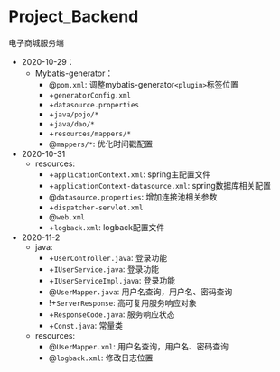 # Project_Backend

电子商城服务端

* 2020-10-29：  
    * Mybatis-generator：
        * @`pom.xml`: 调整mybatis-generator`<plugin>`标签位置
        * +`generatorConfig.xml`
        * +`datasource.properties`
        * +`java/pojo/*`
        * +`java/dao/*`
        * +`resources/mappers/*`
        * @`mappers/*`: 优化时间戳配置
* 2020-10-31
    * resources:
        * +`applicationContext.xml`: spring主配置文件
        * +`applicationContext-datasource.xml`: spring数据库相关配置
        * @`datasource.properties`: 增加连接池相关参数
        * +`dispatcher-servlet.xml`
        * @`web.xml`
        * +`logback.xml`: logback配置文件
* 2020-11-2
    * java:
        * +`UserController.java`: 登录功能
        * +`IUserService.java`: 登录功能
        * +`IUserServiceImpl.java`: 登录功能
        * @`UserMapper.java`: 用户名查询，用户名、密码查询
        * !+`ServerResponse`: 高可复用服务响应对象
        * +`ResponseCode.java`: 服务响应状态
        * +`Const.java`: 常量类
    * resources:  
        * @`UserMapper.xml`: 用户名查询，用户名、密码查询  
        * @`logback.xml`: 修改日志位置
        